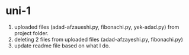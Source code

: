 # uni-1
1. uploaded files (adad-afzaueshi.py, fibonachi.py, yek-adad.py) from project folder.
2. deleting 2 files from uploaded files (adad-afzayeshi.py, fibonachi.py)
3. update readme file based on what I do.
